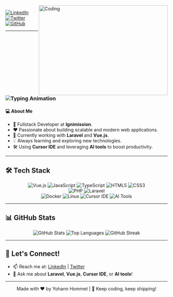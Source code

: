 <img align="right" alt="Coding" src="https://github.com/abhisheknaiidu/abhisheknaiidu/blob/master/code.gif?raw=true" width="400" height="280"/>

[![LinkedIn](https://img.shields.io/badge/LinkedIn-Connect-blue?style=for-the-badge&logo=linkedin)](https://www.linkedin.com/in/yohann-hommet/)
[![Twitter](https://img.shields.io/badge/Twitter-Follow-informational?style=for-the-badge&logo=twitter)](https://twitter.com/Yohann_Dev)
[![GitHub](https://img.shields.io/badge/GitHub-Follow-black?style=for-the-badge&logo=github)](https://github.com/YohannHommet)

---

<h3 align="left">
  <img src="https://readme-typing-svg.demolab.com?font=Fira+Code&size=24&duration=3000&pause=1000&color=FF6F61&center=true&vCenter=true&width=500&lines=Hi+there+👋+I'm+Yohann+Hommet;Fullstack+Developer;Laravel+%7C+Vue.js+%7C+AI+Enthusiast;Let's+build+something+awesome!" alt="Typing Animation" />
</h3>

#### 💻 **About Me**
- 🚀 Fullstack Developer at **Ignimission**.
- ❤️ Passionate about building scalable and modern web applications.
- 🌱 Currently working with **Laravel** and **Vue.js**.
- 💡 Always learning and exploring new technologies.
- 🛠️ Using **Cursor IDE** and leveraging **AI tools** to boost productivity.

---

## 🛠️ **Tech Stack**

<div align="center">  
  <img src="https://img.shields.io/badge/Vue.js-4FC08D?style=for-the-badge&logo=vuedotjs&logoColor=white" alt="Vue.js" title="Vue.js" />
  <img src="https://img.shields.io/badge/JavaScript-F7DF1E?style=for-the-badge&logo=javascript&logoColor=black" alt="JavaScript" title="JavaScript" />
  <img src="https://img.shields.io/badge/TypeScript-3178C6?style=for-the-badge&logo=typescript&logoColor=white" alt="TypeScript" title="TypeScript" />
  <img src="https://img.shields.io/badge/HTML5-E34F26?style=for-the-badge&logo=html5&logoColor=white" alt="HTML5" title="HTML5" />
  <img src="https://img.shields.io/badge/CSS3-1572B6?style=for-the-badge&logo=css3&logoColor=white" alt="CSS3" title="CSS3" />
</div>

<div align="center">  
  <img src="https://img.shields.io/badge/PHP-777BB4?style=for-the-badge&logo=php&logoColor=white" alt="PHP" title="PHP" />
  <img src="https://img.shields.io/badge/Laravel-FF2D20?style=for-the-badge&logo=laravel&logoColor=white" alt="Laravel" title="Laravel" />
</div>

<div align="center">  
  <img src="https://img.shields.io/badge/Docker-2496ED?style=for-the-badge&logo=docker&logoColor=white" alt="Docker" title="Docker" />
  <img src="https://img.shields.io/badge/Linux-FCC624?style=for-the-badge&logo=linux&logoColor=black" alt="Linux" title="Linux" />
  <img src="https://img.shields.io/badge/Cursor_IDE-000000?style=for-the-badge&logo=cursor&logoColor=white" alt="Cursor IDE" title="Cursor IDE" />
  <img src="https://img.shields.io/badge/AI_Tools-FF6F61?style=for-the-badge&logo=openai&logoColor=white" alt="AI Tools" title="AI Tools" />
</div>

---

## 📊 **GitHub Stats**
<div align="center">
  <img src="https://github-readme-stats.vercel.app/api?username=YohannHommet&show_icons=true&theme=radical" alt="GitHub Stats" />
  <img src="https://github-readme-stats.vercel.app/api/top-langs/?username=YohannHommet&layout=compact&theme=radical" alt="Top Languages" />
  <img src="https://streak-stats.demolab.com/?user=YohannHommet&theme=radical" alt="GitHub Streak" />
</div>

---

## 🌟 **Let's Connect!**
- 📫 Reach me at: [LinkedIn](https://www.linkedin.com/in/yohann-hommet/) | [Twitter](https://twitter.com/Yohann_Dev)
- 💬 Ask me about **Laravel**, **Vue.js**, **Cursor IDE**, or **AI tools**!

---

<p align="center">
  Made with ❤️ by Yohann Hommet | 🚀 Keep coding, keep shipping!
</p>
